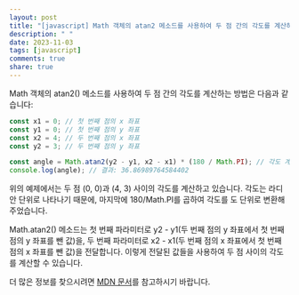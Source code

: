 ```yaml
---
layout: post
title: "[javascript] Math 객체의 atan2 메소드를 사용하여 두 점 간의 각도를 계산하는 방법은 무엇인가요?"
description: " "
date: 2023-11-03
tags: [javascript]
comments: true
share: true
---
```

Math 객체의 atan2() 메소드를 사용하여 두 점 간의 각도를 계산하는 방법은 다음과 같습니다:

```javascript
const x1 = 0; // 첫 번째 점의 x 좌표
const y1 = 0; // 첫 번째 점의 y 좌표
const x2 = 4; // 두 번째 점의 x 좌표
const y2 = 3; // 두 번째 점의 y 좌표

const angle = Math.atan2(y2 - y1, x2 - x1) * (180 / Math.PI); // 각도 계산
console.log(angle); // 결과: 36.86989764584402
```

위의 예제에서는 두 점 (0, 0)과 (4, 3) 사이의 각도를 계산하고 있습니다. 각도는 라디안 단위로 나타나기 때문에, 마지막에 180/Math.PI를 곱하여 각도를 도 단위로 변환해주었습니다.

Math.atan2() 메소드는 첫 번째 파라미터로 y2 - y1(두 번째 점의 y 좌표에서 첫 번째 점의 y 좌표를 뺀 값)을, 두 번째 파라미터로 x2 - x1(두 번째 점의 x 좌표에서 첫 번째 점의 x 좌표를 뺀 값)을 전달합니다. 이렇게 전달된 값들을 사용하여 두 점 사이의 각도를 계산할 수 있습니다.

더 많은 정보를 찾으시려면 [MDN 문서](https://developer.mozilla.org/ko/docs/Web/JavaScript/Reference/Global_Objects/Math/atan2)를 참고하시기 바랍니다.